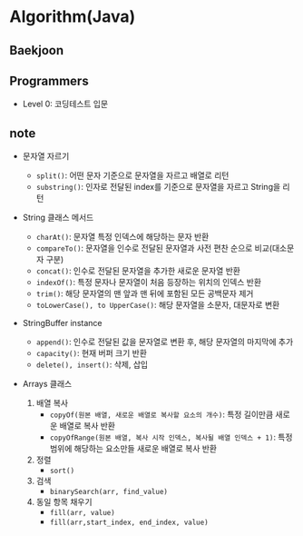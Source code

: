 # Algorithm(Java)
## Baekjoon

## Programmers
- Level 0: 코딩테스트 입문

## note
- 문자열 자르기
    - `split()`: 어떤 문자 기준으로 문자열을 자르고 배열로 리턴
    - `substring()`: 인자로 전달된 index를 기준으로 문자열을 자르고 String을 리턴
    
- String 클래스 메서드
    - `charAt()`: 문자열 특정 인덱스에 해당하는 문자 반환
    - `compareTo()`: 문자열을 인수로 전달된 문자열과 사전 편찬 순으로 비교(대소문자 구분)
    - `concat()`: 인수로 전달된 문자열을 추가한 새로운 문자열 반환
    - `indexOf()`: 특정 문자나 문자열이 처음 등장하는 위치의 인덱스 반환
    - `trim()`: 해당 문자열의 맨 앞과 맨 뒤에 포함된 모든 공백문자 제거
    - `toLowerCase(), to UpperCase()`: 해당 문자열을 소문자, 대문자로 변환

- StringBuffer instance
    - `append()`: 인수로 전달된 값을 문자열로 변환 후, 해당 문자열의 마지막에 추가
    - `capacity()`: 현재 버퍼 크기 반환
    - `delete(), insert()`: 삭제, 삽입

- Arrays 클래스
    1. 배열 복사
        - `copyOf(원본 배열, 새로운 배열로 복사할 요소의 개수)`: 특정 길이만큼 새로운 배열로 복사 반환
        - `copyOfRange(원본 배열, 복사 시작 인덱스, 복사될 배열 인덱스 + 1)`: 특정 범위에 해당하는 요소만들 새로운 배열로 복사 반환
    2. 정렬
        - `sort()`
    3. 검색
        - `binarySearch(arr, find_value)`
    4. 동일 항목 채우기
        - `fill(arr, value)`
        - `fill(arr,start_index, end_index, value)`